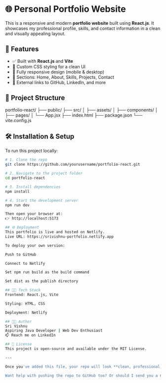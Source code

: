 # 🌐 Personal Portfolio Website

This is a responsive and modern **portfolio website** built using **React.js**. It showcases my professional profile, skills, and contact information in a clean and visually appealing layout.

## 🚀 Features

- ✅ Built with **React.js** and **Vite**
- 🎨 Custom CSS styling for a clean UI
- 📱 Fully responsive design (mobile & desktop)
- 🧠 Sections: Home, About, Skills, Projects, Contact
- 🔗 External links to GitHub, LinkedIn, and more

## 📁 Project Structure

portfolio-react/
├── public/
├── src/
│ ├── assets/
│ ├── components/
│ ├── pages/
│ └── App.jsx
├── index.html
├── package.json
└── vite.config.js


## 🛠️ Installation & Setup

To run this project locally:

```bash
# 1. Clone the repo
git clone https://github.com/yourusername/portfolio-react.git

# 2. Navigate to the project folder
cd portfolio-react

# 3. Install dependencies
npm install

# 4. Start the development server
npm run dev

Then open your browser at:
👉 http://localhost:5173

## 🌐 Deployment
This portfolio is live and hosted on Netlify.
Live URL: https://srivishnu-portfolio.netlify.app

To deploy your own version:

Push to GitHub

Connect to Netlify

Set npm run build as the build command

Set dist as the publish directory

## 👨‍💻 Tech Stack
Frontend: React.js, Vite

Styling: HTML, CSS

Deployment: Netlify

## 🧑‍🎓 Author
Sri Vishnu
Aspiring Java Developer | Web Dev Enthusiast
📫 Reach me on LinkedIn

## 📄 License
This project is open-source and available under the MIT License.

---

Once you've added this file, your repo will look **clean, professional, and intentional** — and that’s 🔑 in the dev world.

Want help with pushing the repo to GitHub too? Or should I send you a new ZIP with this `README.md` added in?

